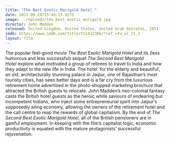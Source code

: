 ```yaml
---
title: "The Best Exotic Marigold Hotel "
date: 2021-08-24T15:43:23.457Z
image: ../uploads/the_best_exotic_marigold.jpg
director: John Madden
released: United Kingdom, United States, United Arab Emirates, 2011
imdb: https://www.imdb.com/title/tt1412386/?ref_=fn_al_tt_1
layout: film
---
```

The popular feel-good movie *The Best Exotic Marigold Hotel* and its (less humorous and less successful) sequel *The Second Best Marigold Hotel* explore what motivated a group of retirees to travel to India and how they adapt to the new life in India. The hotel ‘for the elderly and beautiful’, an old, architecturally stunning palace in Jaipur, one of Rajasthan’s most touristy cities, has seen better days and is a far cry from the luxurious retirement home advertised in the photo-shopped marketing brochure that attracted the British guests to relocate. John Madden’s neo-colonial fantasy casts the British hotel guests as the heroic white saviours of endearing but incompetent Indians, who inject some entrepreneurial spirit into Jaipur’s supposedly ailing economy, allowing the owners of the retirement hotel and the call centre to reap the rewards of global capitalism. By the end of *The Second Best Exotic Marigold Hotel*, all of the British pensioners are in gainful employment. In keeping with the film’s capitalist logic, economic productivity is equated with the mature protagonists’ successful rejuvenation.